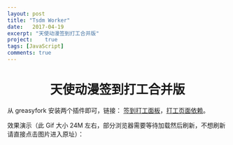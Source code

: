 ```yaml
---
layout: post
title: "Tsdm Worker"
date:   2017-04-19
excerpt: "天使动漫签到打工合并版"
project:    true
tags: [JavaScript]
comments: true
---
```


<center><h1>天使动漫签到打工合并版</h1></center>

<!--more-->

从 greasyfork 安装两个插件即可，链接： [签到打工面板](https://greasyfork.org/en/scripts/34332-天使动漫打工签到集合版)，[打工页面依赖](https://greasyfork.org/en/scripts/29119-天使动漫打工)。

效果演示（此 Gif 大小 24M 左右，部分浏览器需要等待加载然后刷新，不想刷新请直接点击图片进入原址）：

<div align="center"><blockquote class="imgur-embed-pub" lang="en" data-id="a/zBbti"><a href="//imgur.com/zBbti"></a></blockquote><script async src="//s.imgur.com/min/embed.js" charset="utf-8"></script></div>